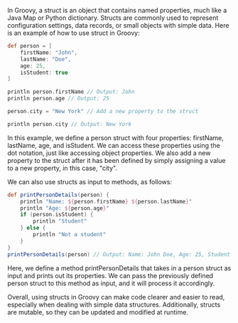 In Groovy, a struct is an object that contains named properties, much like a Java Map or Python dictionary. Structs are commonly used to represent configuration settings, data records, or small objects with simple data. Here is an example of how to use struct in Groovy:

```groovy
def person = [
    firstName: "John",
    lastName: "Doe",
    age: 25,
    isStudent: true
]

println person.firstName // Output: John
println person.age // Output: 25

person.city = "New York" // Add a new property to the struct

println person.city // Output: New York
```

In this example, we define a person struct with four properties: firstName, lastName, age, and isStudent. We can access these properties using the dot notation, just like accessing object properties. We also add a new property to the struct after it has been defined by simply assigning a value to a new property, in this case, "city". 

We can also use structs as input to methods, as follows:

```groovy
def printPersonDetails(person) {
    println "Name: ${person.firstName} ${person.lastName}"
    println "Age: ${person.age}"
    if (person.isStudent) {
        println "Student"
    } else {
        println "Not a student"
    }
}
printPersonDetails(person) // Output: Name: John Doe, Age: 25, Student
```

Here, we define a method printPersonDetails that takes in a person struct as input and prints out its properties. We can pass the previously defined person struct to this method as input, and it will process it accordingly. 

Overall, using structs in Groovy can make code clearer and easier to read, especially when dealing with simple data structures. Additionally, structs are mutable, so they can be updated and modified at runtime.